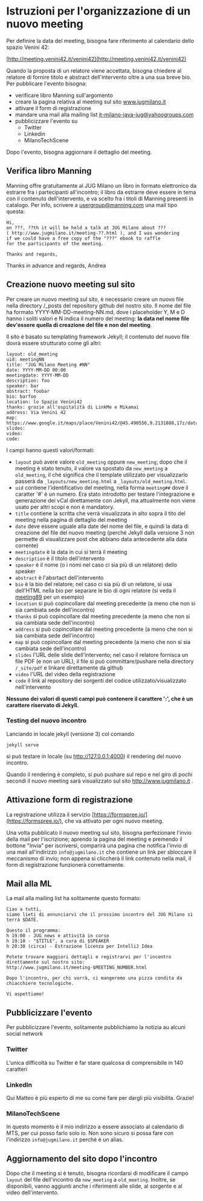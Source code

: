 # Istruzioni per l'organizzazione di un nuovo meeting

Per definire la data del meeting, bisogna fare riferimento al calendario dello spazio Venini 42:

[http://meeting.venini42.it/venini42](http://meeting.venini42.it/venini42)

Quando la proposta di un relatore viene accettata, bisogna chiedere al relatore di fornire titolo e abstract dell'intervento oltre a una sua breve bio.
Per pubblicare l'evento bisogna:
  * verificare libro Manning sull'argomento
  * creare la pagina relativa al meeting sul sito www.jugmilano.it
  * attivare il form di registrazione
  * mandare una mail alla mailing list it-milano-java-jug@yahoogroups.com
  * pubblicizzare l'evento su
     * Twitter
     * Linkedin
     * MilanoTechScene

Dopo l'evento, bisogna aggiornare il dettaglio del meeting.

## Verifica libro Manning
Manning offre gratuitamente al JUG Milano un libro in formato elettronico da estrarre fra i partecipanti all'incontro; il libro da estrarre deve essere in tema con il contenuto dell'intervento, e va scelto fra i titoli di Manning presenti in catalogo.
Per info, scrivere a usergroup@manning.com una mail tipo questa:

    Hi,
    on ???, ??th it will be held a talk at JUG Milano about ???
    ( http://www.jugmilano.it/meeting-??.html ), and I was wondering
    if we could have a free copy of the "???" ebook to raffle
    for the participants of the meeting.

    Thanks and regards,


Thanks in advance and regards,
Andrea


## Creazione nuovo meeting sul sito
Per creare un nuovo meeting sul sito, è necessario creare un nuovo file nella directory /_posts del repository github del nostro sito. Il nome del file ha formato YYYY-MM-DD-meeting-NN.md, dove i placeholder Y, M e D hanno i soliti valori e N indica il numero del meeting: **la data nel nome file dev'essere quella di creazione del file e non del meeting**.

Il sito è basato su templating framework Jekyll; il contenuto del nuovo file dovrà essere strutturato come gli altri:

```
layout: old_meeting
uid: meetingNN
title: "JUG Milano Meeting #NN"
date: YYYY-MM-DD 00:00
meetingdate: YYYY-MM-DD
description: foo
speaker: bar
abstract: foobar
bio: barfoo
location: lo Spazio Venini42
thanks: grazie all'ospitalità di LinkMe e Mikamai
address: Via Venini 42
map: https://www.google.it/maps/place/Venini42/@45.490556,9.2131888,17z/data=!3m1!4b1!4m5!3m4!1s0x4786c6de20e6362f:0xc95afb6f555f4ed6!8m2!3d45.490556!4d9.2153775
slides:
video:
code:
```
I campi hanno questi valori/formati:
  * `layout` può avere valore `old_meeting` oppure `new_meeting`; dopo che il meeting è stato tenuto, il valore va spostato da `new_meeting` a `old_meeting`, il ché significa che il template utilizzato per visualizzarlo passerà da `_layouts/new_meeting.html` a `_layouts/old_meeting.html`.
  * `uid` contiene l'identificativo del meeting, nella forma `meeting##` dove il caratter '#' è un numero. Era stato introdotto per testare l'integrazione e generazione dei vCal direttamente con Jekyll, ma attualmente non viene usato per altri scopi e non è mandatory.
  * `title` contiene la scritta che verrà visualizzata in alto sopra il tito del meeting nella pagina di dettaglio del meeting
  * `date` deve essere uguale alla date del nome del file, e quindi la data di creazione del file del nuovo meeting (perché Jekyll dalla versione 3 non permette di visualizzare post che abbiano data antecedente alla data corrente)
  * `meetingdate` è la data in cui si terrà il meeting
  * `description` è il titolo dell'intervento
  * `speaker` è il nome (o i nomi nel caso ci sia più di un relatore) dello speaker
  * `abstract` è l'absrtact dell'intervento
  * `bio` è la bio del relatore; nel caso ci sia più di un relatore, si usa dell'HTML nella bio per separare le bio di ogni relatore (si veda il [meeting89](https://raw.githubusercontent.com/jugmilano/jugmilano.github.io/master/_posts/2017-03-01-meeting-89.md) per un esempio)
  * `location` si può copincollare dal meeting precedente (a meno che non si sia cambiata sede dell'incontro)
  * `thanks` si può copincollare dal meeting precedente (a meno che non si sia cambiata sede dell'incontro)
  * `address` si può copincollare dal meeting precedente (a meno che non si sia cambiata sede dell'incontro)
  * `map` si può copincollare dal meeting precedente (a meno che non si sia cambiata sede dell'incontro)
  * `slides` l'URL delle slide dell'intervento; nel caso il relatore fornisca un file PDF (e non un URL), il file si può committare/pushare nella directory `/_site/pdf` e linkare direttamente da github
  * `video` l'URL del video della registrazione
  * `code` il link al repository dei sorgenti del codice utilizzato/visualizzato nell'intervento

**Nessuno dei valori di questi campi può contenere il carattere ':', che è un carattere riservato di Jekyll.**

### Testing del nuovo incontro
Lanciando in locale jekyll (versione 3) col comando

```
jekyll serve
```

si può testare in locale (su http://127.0.0.1:4000) il rendering del nuovo incontro.

Quando il rendering è completo, si può pushare sul repo e nel giro di pochi secondi il nuovo meeting sarà visualizzato sul sito http://www.jugmilano.it .

## Attivazione form di registrazione
La registrazione utilizza il servizio [https://formspree.io/](https://formspree.io/), che va attivato per ogni nuovo meeting.

Una volta pubblicato il nuovo meeting sul sito, bisogna perfezionare l'invio della mail per l'iscrizione; aprendo la pagina del meeting e premendo il bottone "Invia" per iscriversi, comparirà una pagina che notifica l'invio di una mail all'indirizzo `info@jugmilano.it` che contiene un link per sbloccare il meccanismo di invio; non appena si cliccherà il link contenuto nella mail, il form di registrazione funzionerà correttamente.

## Mail alla ML

La mail alla mailing list ha solitamente questo formato:


    Ciao a tutti,
    siamo lieti di annunciarvi che il prossimo incontro del JUG Milano si terrà $DATE.

    Questo il programma:
    h 19:00 - JUG news e attività in corso
    h 19:10 - "$TITLE", a cura di $SPEAKER
    h 20:30 (circa) - Estrazione licenza per IntelliJ Idea

    Potete trovare maggiori dettagli e registrarvi per l'incontro direttamente sul nostro sito:
    http://www.jugmilano.it/meeting-$MEETING_NUMBER.html

    Dopo l'incontro, per chi vorrà, ci mangeremo una pizza condita da chiacchiere tecnologiche.

    Vi aspettiamo!


## Pubblicizzare l'evento
Per pubblicizzare l'evento, solitamente pubblichiamo la notizia au alcuni social network

### Twitter
L'unica difficoltà su Twitter è far stare qualcosa di comprensibile in 140 caratteri

### LinkedIn
Qui Matteo è più esperto di me su come fare per dargli più visibilita. Grazie!

### MilanoTechScene
In questo momento è il mio indirizzo a essere associato al calendario di MTS, per cui posso farlo solo io. Non sono sicuro si possa fare con l'indirizzo `info@jugmilano.it` perché è un alias.

## Aggiornamento del sito dopo l'incontro
Dopo che il meeting si è tenuto, bisogna ricordarsi di modificare il campo `layout` del file dell'incontro da `new_meeting` a `old_meeting`. Inoltre, se disponibili, vanno aggiunti anche i riferimenti alle slide, al sorgente e al video dell'intervento.

